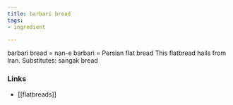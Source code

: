 ```yaml
---
title: barbari bread
tags:
- ingredient

---
```

barbari bread = nan-e barbari = Persian flat bread This flatbread hails from Iran. Substitutes: sangak bread

### Links

* [[flatbreads]]
